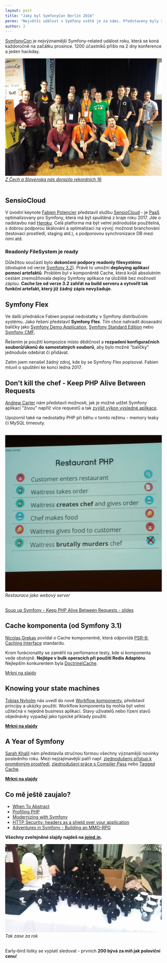 ```yaml
---
layout: post
title: "Jaký byl SymfonyCon Berlín 2016"
perex: "Největší událost v Symfony světě je za námi. Představeny byly služby <strong>SensioCloud</strong>, nový balíčkovací systém <strong>Symfony Flex</strong> a mnoho dalšího."
author: 2
---
```


[SymfonyCon](http://berlincon2016.symfony.com/) je nejvýznamější Symfony-related událost roku, která se koná každoročně na začátku prosince. 1200 účastníků přišlo na 2 dny konference a jeden hackday.

<div class="text-center">
    <img src="/assets/images/posts/2016/symfonycon/our-group.jpg">
    <br>
    <em>
        <a href="https://twitter.com/MichalOktabec/status/804690615023890432">Z Čech a Slovenska nás dorazilo rekordních 16</a>
    </em>
</div>

<br>

## SensioCloud

V úvodní keynote [Fabien Potencier](https://github.com/fabpot) představil službu [SensioCloud](https://sensio.cloud/) - je [PaaS](https://en.wikipedia.org/wiki/Platform_as_a_service) optimalizovany pro Symfony, která má být spuštěná z kraje roku 2017. Jde o nadstavbu nad [Heroku](https://www.heroku.com). Celá platforma má být velmi jednodušše použitelná, s dobrou podporou škálování a optimalizací na vývoj: možnost branchování (testovací prostředí, staging atd.), s podporovou synchronizace DB mezi nimi atd.

### Readonly FileSystem je ready
 
Důležitou součástí bylo **dokončení podpory readonly filesystému** (dostupné od verze [Symfony 3.2](https://github.com/symfony/symfony/blob/master/CHANGELOG-3.2.md)). Právě to umožní **deploying aplikací pomocí artefaktů**. Problém byl v komponěntě Cache, která kvůli absolutním cestám znemožňovala deploy Symfony aplikace na úložiště bez možnosti zápisu. **Cache lze od verze 3.2 zahřát na build serveru a vytvořit tak funkční artefakt, který již žádný zápis nevyžaduje**. 


## Symfony Flex

Ve další přednášce Fabien popsal nedostatky v Symfony distribučním systému. Jako řešení představil **Symfony Flex**. Tím chce nahradit dosavadní balíčky jako [Symfony Demo Application](https://github.com/symfony/symfony-demo), [Symfony Standard Edition](https://github.com/symfony/symfony-standard) nebo  [Symfony CMF](http://cmf.symfony.com/). 

Řešením je použití kompozice místo dědičnost a **rozpadení konfiguračních souborů/úkonů do samostatných souborů**, aby bylo možné "balíčky" jednoduše odebírat či přidávat. 

Zatím jsem nenašel žádný zdroj, kde by se Symfony Flex popisoval. Fabien mluvil o spuštění ke konci ledna 2017. 


## Don't kill the chef - Keep PHP Alive Between Requests  

[Andrew Carter](https://twitter.com/AndrewCarterUK) nám představil možnosti, jak je možné udžet Symfony aplikaci "živou" napříč více requestů a tak [zvýšit výkon výsledné aplikace](http://andrewcarteruk.github.io/slides/soup-up-symfony/#/49).

Upozornil také na nedostatky PHP při běhu v tomto režimu - memory leaky či MySQL timeouty.

<br>

<div class="text-center">
    <img src="/assets/images/posts/2016/symfonycon/dont-kill-chef.jpg">
    <br>
    <em>
        Restaurace jako webový server
    </em>
</div>

<br>

[Soup up Symfony - Keep PHP Alive Between Requests - slides](http://andrewcarteruk.github.io/slides/soup-up-symfony/)


## Cache komponenta (od Symfony 3.1)

[Nicolas Grekas](https://github.com/nicolas-grekas) povídal o Cache komponentně, která odpovídá [PSR-6: Caching Interface](http://www.php-fig.org/psr/psr-6/) standardu.

Krom funkcionality se zaměřil na perfomance testy, kde si komponenta vede obstojně. **Nejlépe v bulk operacích při použití Redis Adaptéru**. Nejlepším konkurentem byla [Doctrine\Cache](https://github.com/doctrine/cache). 

[Mrkni na slajdy](https://speakerdeck.com/nicolasgrekas/psr-6-and-symfony-cache-fast-by-standards-1) 


## Knowing your state machines

[Tobias Nyholm](https://github.com/Nyholm) nás uvedl do nové [Workflow komponenty](https://github.com/symfony/workflow), představil principy a ukázky použití. Workflow komponenta by mohla být velmi užitečná v nejedné business aplikaci. Stavy uživatelů nebo řízení stavů objednávky vypadají jako typické příklady použití. 

**[Mrkni na slajdy](http://www.slideshare.net/TobiasNyholm/knowing-your-state-machines)** 


## A Year of Symfony

[Sarah Khalil](https://github.com/saro0h) nám představila stručnou formou všechny významější novinky posledního roku. Mezi nejzajímavější patří např. [zjednodušený přístup k proměnným prostředí](https://speakerdeck.com/saro0h/symfonycon-berlin-a-year-of-symfony?slide=60), [zjednodušení práce s Compiler Pass](https://speakerdeck.com/saro0h/symfonycon-berlin-a-year-of-symfony?slide=54) nebo  [Tagged Cache](https://speakerdeck.com/saro0h/symfonycon-berlin-a-year-of-symfony?slide=57).   

**[Mrkni na slajdy](https://speakerdeck.com/saro0h/symfonycon-berlin-a-year-of-symfony)** 


## Co mě ještě zaujalo?

- [When To Abstract](https://qafoo.com/resources/presentations/symfonycon_berlin_2016/when_to_abstract.html)
- [Profiling PHP](https://speakerdeck.com/sgrodzicki/profiling-php-at-symfonycon-berlin-2016)
- [Modernizing with Symfony](https://slidr.io/derrabus/modernizing-with-symfony#1)
- [HTTP Security: headers as a shield over your application](https://speakerdeck.com/romain/http-security-headers-as-a-shield-over-your-application)
- [Adventures in Symfony - Building an MMO-RPG](http://slides.com/margaretstaples/gamedev#/)



**Všechny zveřejněné slajdy najdeš na [joind.in](https://joind.in/event/symfonycon-berlin-2016).**


<div class="text-center">
    <img src="/assets/images/posts/2016/symfonycon/elaphants.jpg">
    <br>
    <em>
        Tak zase za rok
    </em>
</div>

<br>

Early-bird lístky se vyplatí sledovat - prvních **200 bývá za míň jak poloviční cenu**!
